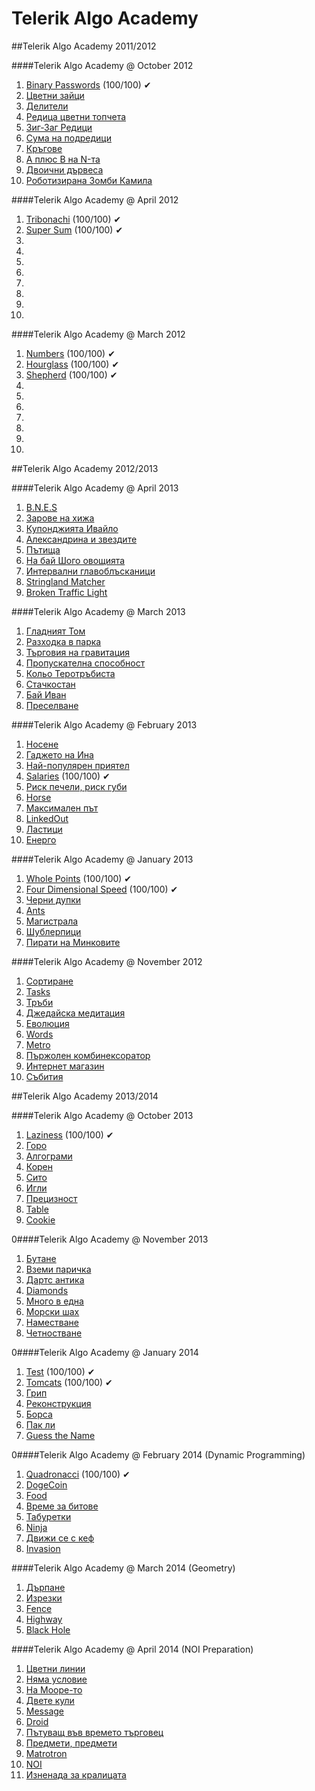 Telerik Algo Academy
====================

##Telerik Algo Academy 2011/2012

####Telerik Algo Academy @ October 2012
01. [Binary Passwords]() (100/100) ✔
02. [Цветни зайци]()
03. [Делители]()
04. [Редица цветни топчета]()
05. [Зиг-Заг Редици]()
06. [Сума на подредици]()
07. [Кръгове]()
08. [A плюс B на N-та]()
09. [Двоични дървеса]()
10. [Роботизирана Зомби Камила]()

####Telerik Algo Academy @ April 2012
01. [Tribonachi]() (100/100) ✔
02. [Super Sum]() (100/100) ✔
03. []()
04. []()
05. []()
06. []()
07. []()
08. []()
09. []()
10. []()

####Telerik Algo Academy @ March 2012
01. [Numbers]() (100/100) ✔
02. [Hourglass]() (100/100) ✔
03. [Shepherd]() (100/100) ✔
04. []()
05. []()
06. []()
07. []()
08. []()
09. []()
10. []()


##Telerik Algo Academy 2012/2013

####Telerik Algo Academy @ April 2013
01. [B.N.E.S]()
02. [Зарове на хижа]()
03. [Купонджията Ивайло]()
04. [Александрина и звездите]()
05. [Пътища]()
06. [На бай Шого овощията]()
07. [Интервални главоблъсканици]()
08. [Stringland Matcher]()
09. [Broken Traffic Light]()

####Telerik Algo Academy @ March 2013
01. [Гладният Том]()
02. [Разходка в парка]()
03. [Търговия на гравитация]()
04. [Пропускателна способност]()
05. [Кольо Теротръбиста]()
06. [Стачкостан]()
07. [Бай Иван]()
08. [Преселване]()

####Telerik Algo Academy @ February 2013
01. [Носене]()
02. [Гаджето на Ина]()
03. [Най-популярен приятел]()
04. [Salaries]() (100/100) ✔
05. [Риск печели, риск губи]()
06. [Horse]()
07. [Максимален път]()
08. [LinkedOut]()
09. [Ластици]()
10. [Енерго]()

####Telerik Algo Academy @ January 2013
01. [Whole Points]() (100/100) ✔
02. [Four Dimensional Speed]() (100/100) ✔
03. [Черни дупки]()
04. [Ants]()
05. [Магистрала]()
06. [Шублерпици]()
07. [Пирати на Минковите]()

####Telerik Algo Academy @ November 2012
01. [Сортиране]()
02. [Tasks]()
03. [Тръби]()
04. [Джедайска медитация]()
05. [Еволюция]()
06. [Words]()
07. [Metro]()
08. [Пържолен комбинексоратор]()
09. [Интернет магазин]()
10. [Събития]()


##Telerik Algo Academy 2013/2014

####Telerik Algo Academy @ October 2013
01. [Laziness]() (100/100) ✔
02. [Горо]()
03. [Алгограми]()
04. [Корен]()
05. [Сито]()
06. [Игли]()
07. [Прецизност]()
08. [Table]()
09. [Cookie]()

0####Telerik Algo Academy @ November 2013
01. [Бутане]()
02. [Вземи паричка]()
03. [Дартс антика]()
04. [Diamonds]()
05. [Много в една]()
06. [Морски шах]()
07. [Наместване]()
08. [Четностване]()

0####Telerik Algo Academy @ January 2014
01. [Test]() (100/100) ✔
02. [Tomcats]() (100/100) ✔
03. [Грип]()
04. [Реконструкция]()
05. [Борса]()
06. [Пак ли]()
07. [Guess the Name]()

0####Telerik Algo Academy @ February 2014 (Dynamic Programming)
01. [Quadronacci]() (100/100) ✔
02. [DogeCoin]()
03. [Food]()
04. [Време за битове]()
05. [Табуретки]()
06. [Ninja]()
07. [Движи се с кеф]()
08. [Invasion]()

####Telerik Algo Academy @ March 2014 (Geometry)
01. [Дърпане]()
02. [Изрезки]()
03. [Fence]()
04. [Highway]()
05. [Black Hole]()

####Telerik Algo Academy @ April 2014 (NOI Preparation)
01. [Цветни линии]()
02. [Няма условие]()
03. [На Мооре-то]()
04. [Двете кули]()
05. [Message]()
06. [Droid]()
07. [Пътуващ във времето търговец]()
08. [Предмети, предмети]()
09. [Matrotron]()
10. [NOI]()
11. [Изненада за кралицата]()
